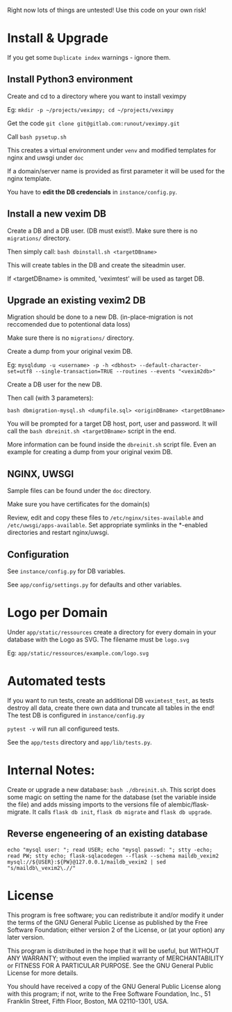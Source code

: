Right now lots of things are untested!
Use this code on your own risk!

# Install & Upgrade

If you get some `Duplicate index` warnings - ignore them.

## Install Python3 environment

Create and cd to a directory where you want to install veximpy

Eg: `mkdir -p ~/projects/veximpy; cd ~/projects/veximpy`

Get the code `git clone git@gitlab.com:runout/veximpy.git`

Call `bash pysetup.sh`

This creates a virtual environment under `venv` and modified templates for nginx and uwsgi under `doc`

If a domain/server name is provided as first parameter it will be used for the nginx template. 

You have to **edit the DB credencials** in `instance/config.py`.

## Install a new vexim DB

Create a DB and a DB user. (DB must exist!). Make sure there is no `migrations/` directory.

Then simply call: `bash dbinstall.sh <targetDBname>`

This will create tables in the DB <targetDBname> and create the siteadmin user.

If \<targetDBname\> is ommited, 'veximtest' will be used as target DB.

## Upgrade an existing vexim2 DB

Migration should be done to a new DB. (in-place-migration is not reccomended due to potentional data loss)

Make sure there is no `migrations/` directory.

Create a dump from your original vexim DB.

Eg: `mysqldump -u <username> -p -h <dbhost> --default-character-set=utf8 --single-transaction=TRUE --routines --events "<vexim2db>"`

Create a DB user for the new DB.

Then call (with 3 parameters):

`bash dbmigration-mysql.sh <dumpfile.sql> <originDBname> <targetDBname>`

You will be prompted for a target DB host, port, user and password.
It will call the `bash dbreinit.sh <targetDBname>` script in the end.

More information can be found inside the `dbreinit.sh` script file.
Even an example for creating a dump from your original vexim DB.

## NGINX, UWSGI

Sample files can be found under the `doc` directory.

Make sure you have certificates for the domain(s)

Review, edit and copy these files to `/etc/nginx/sites-available` and `/etc/uwsgi/apps-available`. Set appropriate symlinks in the \*-enabled directories and restart nginx/uwsgi.

## Configuration

See `instance/config.py` for DB variables.

See `app/config/settings.py` for defaults and other variables.

# Logo per Domain

Under `app/static/ressources` create a directory for every domain in your database with the Logo as SVG. The filename must be `logo.svg`

Eg: `app/static/ressources/example.com/logo.svg`

# Automated tests

If you want to run tests, create an additional DB `veximtest_test`, as tests destroy all data, create there own data and truncate all tables in the end! The test DB is configured in `instance/config.py`

`pytest -v` will run all configureed tests.

See the `app/tests` directory and `app/lib/tests.py`.

# Internal Notes:

Create or upgrade a new database: `bash ./dbreinit.sh`.
This script does some magic on setting the name for the database (set the variable inside the file) and adds missing imports to the versions file of alembic/flask-migrate.
It calls `flask db init`, `flask db migrate` and `flask db upgrade`.

## Reverse engeneering of an existing database

```
echo "mysql user: "; read USER; echo "mysql passwd: "; stty -echo; read PW; stty echo; flask-sqlacodegen --flask --schema maildb_vexim2 mysql://${USER}:${PW}@127.0.0.1/maildb_vexim2 | sed "s/maildb\_vexim2\.//"
```

# License
This program is free software; you can redistribute it and/or modify
it under the terms of the GNU General Public License as published by
the Free Software Foundation; either version 2 of the License, or
(at your option) any later version.

This program is distributed in the hope that it will be useful,
but WITHOUT ANY WARRANTY; without even the implied warranty of
MERCHANTABILITY or FITNESS FOR A PARTICULAR PURPOSE.  See the
GNU General Public License for more details.

You should have received a copy of the GNU General Public License
along with this program; if not, write to the Free Software
Foundation, Inc., 51 Franklin Street, Fifth Floor, Boston,
MA 02110-1301, USA.


